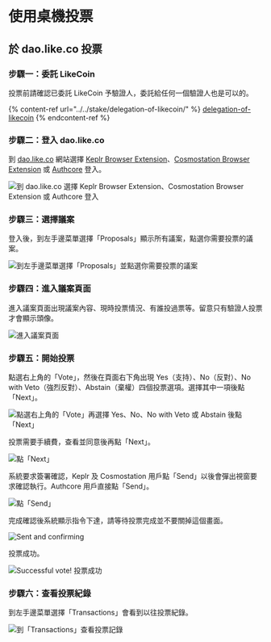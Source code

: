 # 使用桌機投票

## 於 dao.like.co 投票

### 步驟一：委託 LikeCoin

投票前請確認已委託 LikeCoin 予驗證人，委託給任何一個驗證人也是可以的。

{% content-ref url="../../stake/delegation-of-likecoin/" %}
[delegation-of-likecoin](../../stake/delegation-of-likecoin/)
{% endcontent-ref %}

### 步驟二：登入 dao.like.co

到 [dao.like.co](https://dao.like.co/) 網站選擇 [Keplr Browser Extension](../../wallet/keplr/)、[Cosmostation Browser Extension](../../wallet/cosmostation/) 或 [Authcore](../../../user-guide/liker-id/register/) 登入。

![到 dao.like.co 選擇 Keplr Browser Extension、Cosmostation Browser Extension 或 Authcore 登入](<../../../.gitbook/assets/Civic Liker Web 3-01.png>)

### &#xD;步驟三：選擇議案

登入後，到左手邊菜單選擇「Proposals」顯示所有議案，點選你需要投票的議案。

![到左手邊菜單選擇「Proposals」並點選你需要投票的議案](<../../../.gitbook/assets/direct vote 02.png>)

### &#xD;步驟四：進入議案頁面

進入議案頁面出現議案內容、現時投票情況、有誰投過票等。留意只有驗證人投票才會顯示頭像。

![進入議案頁面](<../../../.gitbook/assets/direct vote 03.png>)

### 步驟五：開始投票

點選右上角的「Vote」，然後在頁面右下角出現&#x20;Yes（支持）、No（反對）、No with Veto（強烈反對）、Abstain（棄權）四個投票選項。選擇其中一項後點「Next」。

![點選右上角的「Vote」再選擇 Yes、No、No with Veto 或 Abstain 後點「Next」](<../../../.gitbook/assets/direct vote 04.png>)

投票需要手續費，查看並同意後再點「Next」。



![點「Next」](<../../../.gitbook/assets/direct vote 05.png>)

系統要求簽署確認，Keplr 及 Cosmostation 用戶點「Send」以後會彈出視窗要求確認執行。Authcore 用戶直接點「Send」。

![點「Send」](<../../../.gitbook/assets/direct vote 06.png>)

完成確認後系統顯示指令下達，請等待投票完成並不要關掉這個畫面。

![Sent and confirming](<../../../.gitbook/assets/direct vote 07.png>)

投票成功。

![Successful vote! 投票成功](<../../../.gitbook/assets/direct vote 08.png>)

### &#xD;步驟六：查看投票紀錄

到左手邊菜單選擇「Transactions」會看到以往投票紀錄。

![到「Transactions」查看投票記錄](<../../../.gitbook/assets/direct vote 09.png>)
